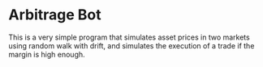 # Arbitrage Bot
This is a very simple program that simulates asset prices in two markets using random walk with drift, and simulates the execution of a trade if the margin is high enough.
